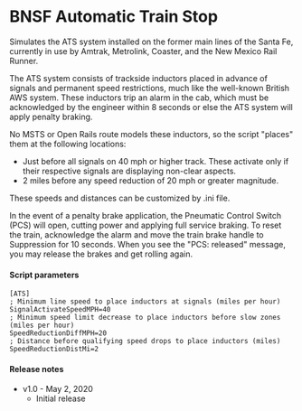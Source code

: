 # BNSF Automatic Train Stop

Simulates the ATS system installed on the former main lines of the Santa Fe,
currently in use by Amtrak, Metrolink, Coaster, and the New Mexico Rail Runner.

The ATS system consists of trackside inductors placed in advance of signals and
permanent speed restrictions, much like the well-known British AWS system. These
inductors trip an alarm in the cab, which must be acknowledged by the engineer
within 8 seconds or else the ATS system will apply penalty braking.

No MSTS or Open Rails route models these inductors, so the script "places" them
at the following locations:

- Just before all signals on 40 mph or higher track. These activate only if
  their respective signals are displaying non-clear aspects.
- 2 miles before any speed reduction of 20 mph or greater magnitude.

These speeds and distances can be customized by .ini file.

In the event of a penalty brake application, the Pneumatic Control Switch (PCS)
will open, cutting power and applying full service braking. To reset the train,
acknowledge the alarm and move the train brake handle to Suppression for 10
seconds. When you see the "PCS: released" message, you may release the brakes
and get rolling again.

#### Script parameters

```
[ATS]
; Minimum line speed to place inductors at signals (miles per hour)
SignalActivateSpeedMPH=40
; Minimum speed limit decrease to place inductors before slow zones (miles per hour)
SpeedReductionDiffMPH=20
; Distance before qualifying speed drops to place inductors (miles)
SpeedReductionDistMi=2
```

#### Release notes

* v1.0 - May 2, 2020
  * Initial release